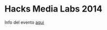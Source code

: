Hacks Media Labs 2014
=====================

Info del evento [aqui](http://www.hacksmedialabs.org/)
